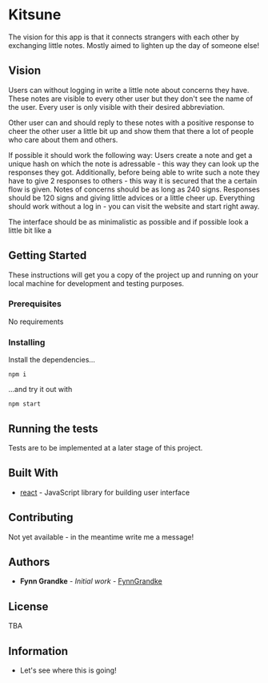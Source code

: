 # Kitsune

The vision for this app is that it connects strangers with each other by exchanging little notes. Mostly aimed to lighten up the day of someone else!

## Vision

Users can without logging in write a little note about concerns they have. These notes are visible to every other user but they don't see the name of the user. Every user is only visible with their desired abbreviation. 

Other user can and should reply to these notes with a positive response to cheer the other user a little bit up and show them that there a lot of people who care about them and others.

If possible it should work the following way:
Users create a note and get a unique hash on which the note is adressable - this way they can look up the responses they got.
Additionally, before being able to write such a note they have to give 2 responses to others - this way it is secured that the a certain flow is given.
Notes of concerns should be as long as 240 signs. Responses should be 120 signs and giving little advices or a little cheer up. 
Everything should work without a log in - you can visit the website and start right away. 

The interface should be as minimalistic as possible and if possible look a little bit like a 

## Getting Started

These instructions will get you a copy of the project up and running on your local machine for development and testing purposes. 

### Prerequisites

No requirements

### Installing

Install the dependencies...

```
npm i
```

...and try it out with 

```
npm start
```

## Running the tests

Tests are to be implemented at a later stage of this project.

## Built With

* [react](https://github.com/facebook/react) - JavaScript library for building user interface

## Contributing

Not yet available - in the meantime write me a message!

## Authors

* **Fynn Grandke** - *Initial work* - [FynnGrandke](https://github.com/FynnGrandke)

## License

TBA

## Information

* Let's see where this is going!